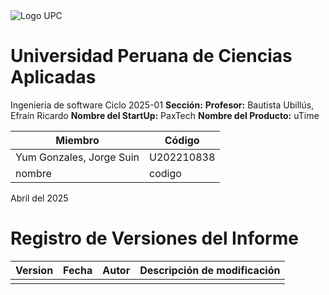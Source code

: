 <img src="https://upload.wikimedia.org/wikipedia/commons/f/fc/UPC_logo_transparente.png" alt="Logo UPC">

# Universidad Peruana de Ciencias Aplicadas
Ingenieria de software
Ciclo 2025-01
**Sección:** 
**Profesor:** Bautista Ubillús, Efraín Ricardo 
**Nombre del StartUp:** PaxTech
**Nombre del Producto:** uTime

| Miembro | Código |
| --- | --- |
| Yum Gonzales, Jorge Suin | U202210838 |
| nombre | codigo |

Abril del 2025

# Registro de Versiones del Informe
| Version | Fecha | Autor | Descripción de modificación |
| --- | --- | --- | --- |
|  |  |  |  |
